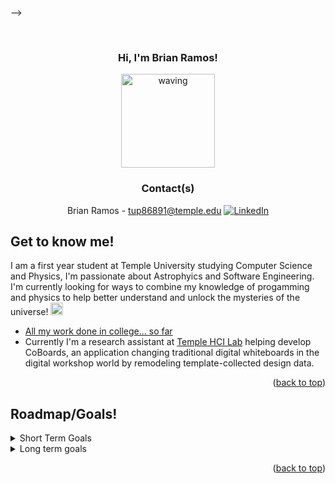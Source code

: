 <!-- Improved compatibility of back to top link: See: https://github.com/othneildrew/Best-README-Template/pull/73 -->
<a name="readme-top"></a>
-->
<!-- PROJECT SHIELDS -->
<!--
*** I'm using markdown "reference style" links for readability.
*** Reference links are enclosed in brackets [ ] instead of parentheses ( ).
*** See the bottom of this document for the declaration of the reference variables
*** for contributors-url, forks-url, etc. This is an optional, concise syntax you may use.
*** https://www.markdownguide.org/basic-syntax/#reference-style-links
-->
<!-- PROJECT LOGO -->
<br />
<div align="center">
<h3 align="center">Hi, I'm Brian Ramos!</h3>

<img src="https://ineedanime.com/wp-content/uploads/2021/09/hinata-shoyo-waving-Haikyuu-1.gif" alt="waving" height="150"/>

<!--   
<img src = "https://ineedanime.com/wp-content/uploads/2021/09/hinata-shoyo-waving-Haikyuu-1.gif"> <br/> -->
  
### Contact(s)
Brian Ramos - tup86891@temple.edu
[![LinkedIn][linkedin-shield]](https://www.linkedin.com/in/brianramos1/)
  <p align="center">
    
  </p>
</div>

<!-- ABOUT THE PROJECT -->

## Get to know me!
I am a first year student at Temple University studying Computer Science and Physics, I'm passionate about Astrophyics and Software Engineering. I'm currently looking for ways to combine my knowledge of progamming and physics to help better understand and unlock the mysteries of the universe! <img src = "https://user-images.githubusercontent.com/78388073/198618105-c638a11a-5514-42b3-8d76-708da86d1a75.png" alt = "universe" height = "20"/>
- <a href="https://github.com/RamosBros/brianCollegeWork">All my work done in college... so far</a>
- Currently I'm a research assistant at [Temple HCI Lab](http://stevemacn.github.io/people/) helping develop CoBoards, an application changing traditional digital whiteboards in the digital workshop world by remodeling template-collected design data.



<p align="right">(<a href="#readme-top">back to top</a>)</p>

<!-- ROADMAP -->

## Roadmap/Goals!
<details>

  <summary> Short Term Goals</summary>
  
-  [ ] Publish a research paper
-  [ ] Go to atleast 5 hackathons this year
-  [ ] Get an internship
</details>

<details>

<summary> Long term goals</summary>

- [ ] Get a job doing something I love
- [ ] Graduate
- [ ] Become a better student

</details>



<p align="right">(<a href="#readme-top">back to top</a>)</p>

<!-- MARKDOWN LINKS & IMAGES -->
<!-- https://www.markdownguide.org/basic-syntax/#reference-style-links -->

[contributors-shield]: https://img.shields.io/github/contributors/RamosBros/brianCollegeWork.svg?style=for-the-badge

[contributors-url]: https://github.com/RamosBros/brianCollegeWork/graphs/contributors

[forks-shield]: https://img.shields.io/github/forks/RamosBros/brianCollegeWork.svg?style=for-the-badge

[forks-url]: https://github.com/RamosBros/brianCollegeWork/network/members

[stars-shield]: https://img.shields.io/github/stars/RamosBros/brianCollegeWork.svg?style=for-the-badge

[Personal-Shield]: https://img.shields.io/badge/Personal%20Website-Click%20Me!-red

[linkedin-shield]: https://img.shields.io/badge/-LinkedIn-black.svg?style=for-the-badge&logo=linkedin&colorB=555

[linkedin-url]: https://linkedin.com/in/linkedin_username



